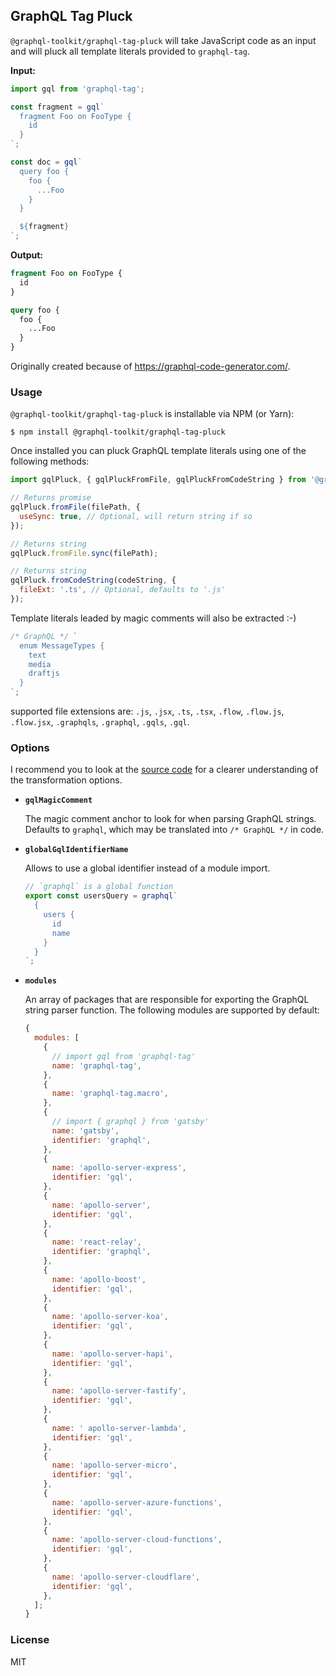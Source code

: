 ## GraphQL Tag Pluck

`@graphql-toolkit/graphql-tag-pluck` will take JavaScript code as an input and will pluck all template literals provided to `graphql-tag`.

**Input:**

```js
import gql from 'graphql-tag';

const fragment = gql`
  fragment Foo on FooType {
    id
  }
`;

const doc = gql`
  query foo {
    foo {
      ...Foo
    }
  }

  ${fragment}
`;
```

**Output:**

```graphql
fragment Foo on FooType {
  id
}

query foo {
  foo {
    ...Foo
  }
}
```

Originally created because of https://graphql-code-generator.com/.

### Usage

`@graphql-toolkit/graphql-tag-pluck` is installable via NPM (or Yarn):

    $ npm install @graphql-toolkit/graphql-tag-pluck

Once installed you can pluck GraphQL template literals using one of the following methods:

```js
import gqlPluck, { gqlPluckFromFile, gqlPluckFromCodeString } from '@graphql-toolkit/graphql-tag-pluck';

// Returns promise
gqlPluck.fromFile(filePath, {
  useSync: true, // Optional, will return string if so
});

// Returns string
gqlPluck.fromFile.sync(filePath);

// Returns string
gqlPluck.fromCodeString(codeString, {
  fileExt: '.ts', // Optional, defaults to '.js'
});
```

Template literals leaded by magic comments will also be extracted :-)

```js
/* GraphQL */ `
  enum MessageTypes {
    text
    media
    draftjs
  }
`;
```

supported file extensions are: `.js`, `.jsx`, `.ts`, `.tsx`, `.flow`, `.flow.js`, `.flow.jsx`, `.graphqls`, `.graphql`, `.gqls`, `.gql`.

### Options

I recommend you to look at the [source code](src/visitor.js) for a clearer understanding of the transformation options.

- **`gqlMagicComment`**

  The magic comment anchor to look for when parsing GraphQL strings. Defaults to `graphql`, which may be translated into `/* GraphQL */` in code.

- **`globalGqlIdentifierName`**

  Allows to use a global identifier instead of a module import.

  ```js
  // `graphql` is a global function
  export const usersQuery = graphql`
    {
      users {
        id
        name
      }
    }
  `;
  ```

- **`modules`**

  An array of packages that are responsible for exporting the GraphQL string parser function. The following modules are supported by default:

  ```js
  {
    modules: [
      {
        // import gql from 'graphql-tag'
        name: 'graphql-tag',
      },
      {
        name: 'graphql-tag.macro',
      },
      {
        // import { graphql } from 'gatsby'
        name: 'gatsby',
        identifier: 'graphql',
      },
      {
        name: 'apollo-server-express',
        identifier: 'gql',
      },
      {
        name: 'apollo-server',
        identifier: 'gql',
      },
      {
        name: 'react-relay',
        identifier: 'graphql',
      },
      {
        name: 'apollo-boost',
        identifier: 'gql',
      },
      {
        name: 'apollo-server-koa',
        identifier: 'gql',
      },
      {
        name: 'apollo-server-hapi',
        identifier: 'gql',
      },
      {
        name: 'apollo-server-fastify',
        identifier: 'gql',
      },
      {
        name: ' apollo-server-lambda',
        identifier: 'gql',
      },
      {
        name: 'apollo-server-micro',
        identifier: 'gql',
      },
      {
        name: 'apollo-server-azure-functions',
        identifier: 'gql',
      },
      {
        name: 'apollo-server-cloud-functions',
        identifier: 'gql',
      },
      {
        name: 'apollo-server-cloudflare',
        identifier: 'gql',
      },
    ];
  }
  ```

### License

MIT
